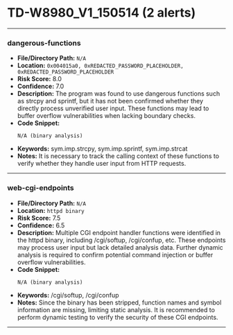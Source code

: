 # TD-W8980_V1_150514 (2 alerts)

---

### dangerous-functions

- **File/Directory Path:** `N/A`
- **Location:** `0x004015a0, 0xREDACTED_PASSWORD_PLACEHOLDER, 0xREDACTED_PASSWORD_PLACEHOLDER`
- **Risk Score:** 8.0
- **Confidence:** 7.0
- **Description:** The program was found to use dangerous functions such as strcpy and sprintf, but it has not been confirmed whether they directly process unverified user input. These functions may lead to buffer overflow vulnerabilities when lacking boundary checks.
- **Code Snippet:**
  ```
  N/A (binary analysis)
  ```
- **Keywords:** sym.imp.strcpy, sym.imp.sprintf, sym.imp.strcat
- **Notes:** It is necessary to track the calling context of these functions to verify whether they handle user input from HTTP requests.

---
### web-cgi-endpoints

- **File/Directory Path:** `N/A`
- **Location:** `httpd binary`
- **Risk Score:** 7.5
- **Confidence:** 6.5
- **Description:** Multiple CGI endpoint handler functions were identified in the httpd binary, including /cgi/softup, /cgi/confup, etc. These endpoints may process user input but lack detailed analysis data. Further dynamic analysis is required to confirm potential command injection or buffer overflow vulnerabilities.
- **Code Snippet:**
  ```
  N/A (binary analysis)
  ```
- **Keywords:** /cgi/softup, /cgi/confup
- **Notes:** Since the binary has been stripped, function names and symbol information are missing, limiting static analysis. It is recommended to perform dynamic testing to verify the security of these CGI endpoints.

---
